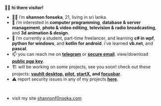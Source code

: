 👋🏼 **hi there visitor!**

- 👦🏻 i’m **shannon fonseka**, 21, living in sri lanka.
- 👀 i’m interested in **computer programming**, **database & server management**, **photo & video editing**, **television & radio broadcasting**, and **3d animation & design**.
- 🌱 i’m currently a student, part-time freelancer, and learning **c# in wpf**, **python for windows**, and **kotlin for android**. i've learned **vb.net**, and **pascal**.
- 📫 you can reach me on **[telegram](https://t.me/shannonf0nseka)** or **[secure email](mailto:hello.shannonfonseka@proton.me)**. view/download **[public pgp key](https://raw.githubusercontent.com/shannonfonseka/shannonfonseka/refs/heads/main/pgp/0x74A52B0D-pub.asc)**.
- 🏗️ will be working on some projects, see you soon! check out these projects: **[vauhlt desktop](https://github.com/fonseware/VauhltDesktop), [pilot](https://github.com/fonseware/Pilot), [startX](https://github.com/fonseware/StartX), and [focusbar](https://github.com/fonseware/FocusBar)**.
- ⚠️ report security issues in any of my projects **[here](https://github.com/shannonfonseka/shannonfonseka/security/policy)**.
<br/>

- visit my site [shannonf0nseka.com](https://www.shannonf0nseka.com)
